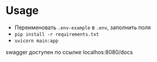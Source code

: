 # Usage

- Переименовать ```.env-example``` в ```.env```, заполнить поля
- ```pip install -r requirements.txt```
- ```uvicorn main:app```

swagger доступен по ссылке localhos:8080/docs